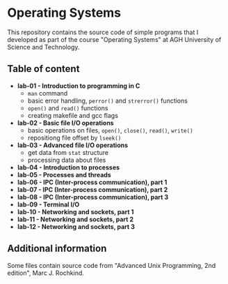 # Operating Systems

This repository contains the source code of simple programs that I developed as part of the course "Operating Systems" at AGH University of Science and Technology.

## Table of content

* **lab-01 - Introduction to programming in C**
  * `man` command
  * basic error handling, `perror()` and `strerror()` functions
  * `open()` and `read()` functions
  * creating makefile and gcc flags
* **lab-02 - Basic file I/O operations**
  * basic operations on files, `open()`, `close()`, `read()`, `write()`
  * repositiong file offset by `lseek()`
* **lab-03 - Advanced file I/O operations**
  * get data from `stat` structure
  * processing data about files
* **lab-04 - Introduction to processes**
* **lab-05 - Processes and threads**
* **lab-06 - IPC (Inter-process communication), part 1**
* **lab-07 - IPC (Inter-process communication), part 2**
* **lab-08 - IPC (Inter-process communication), part 3**
* **lab-09 - Terminal I/O**
* **lab-10 - Networking and sockets, part 1**
* **lab-11 - Networking and sockets, part 2**
* **lab-12 - Networking and sockets, part 3**

## Additional information

Some files contain source code from "Advanced Unix Programming, 2nd edition", Marc J. Rochkind.
